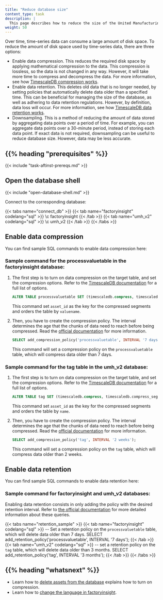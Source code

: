 ```yaml
---
title: "Reduce database size"
content_type: task
description: |
  This page describes how to reduce the size of the United Manufacturing Hub database.
weight: 50
---
```


<!-- overview -->

Over time, time-series data can consume a large amount of disk space. To reduce
the amount of disk space used by time-series data, there are three options:

- Enable data compression. This reduces the required disk space by applying
mathematical compression to the data. This compression is lossless, so the data
is not changed in any way. However, it will take more time to compress and
decompress the data. For more information, see how
[TimescaleDB compression works](https://docs.timescale.com/timescaledb/latest/how-to-guides/compression/about-compression/#about-compression).
- Enable data retention. This deletes old data that is no longer needed, by
setting policies that automatically delete data older than a specified time. This
can be beneficial for managing the size of the database, as well as adhering to
data retention regulations. However, by definition, data loss will occur. For
more information, see how
[TimescaleDB data retention works](https://docs.timescale.com/timescaledb/latest/how-to-guides/data-retention/about-data-retention/).
- Downsampling. This is a method of reducing the amount of data stored by
aggregating data points over a period of time. For example, you can aggregate
data points over a 30-minute period, instead of storing each data point. If exact
data is not required, downsampling can be useful to reduce database size.
However, data may be less accurate.

## {{% heading "prerequisites" %}}

{{< include "task-aftinst-prereqs.md" >}}

<!-- steps -->

## Open the database shell

{{< include "open-database-shell.md" >}}

Connect to the corresponding database:

{{< tabs name="connect_db" >}}
  {{< tab name="factoryinsight" codelang="sql" >}}
  \c factoryinsight
  {{< /tab >}}
  {{< tab name="umh_v2" codelang="sql" >}}
  \c umh_v2
  {{< /tab >}}
  {{< /tabs >}}

## Enable data compression

You can find sample SQL commands to enable data compression here:

### Sample command for the processvaluetable in the factoryinsight database:

1. The first step is to turn on data compression on the target table, and set the compression options. Refer to the [TimescaleDB documentation](https://docs.timescale.com/api/latest/compression/alter_table_compression/) for a full list of options.

    ```sql
    ALTER TABLE processvaluetable SET (timescaledb.compress, timescaledb.compress_segmentby = 'asset_id', timescaledb.compress_orderby = 'valuename');
    ```
    This command set `asset_id` as the key for the compressed segments 
    and orders the table by `valuename`.

2. Then, you have to create the compression policy. The interval determines the age that the chunks of data need to reach before being compressed. Read the [official documentation](https://docs.timescale.com/api/latest/compression/add_compression_policy/) for more information.

    ```sql
    SELECT add_compression_policy('processvaluetable', INTERVAL '7 days');
    ```

    This command will set a compression policy on the `processvaluetable` table,
    which will compress data older than 7 days.

### Sample command for the tag table in the umh_v2 database:

1. The first step is to turn on data compression on the target table, and set the compression options. Refer to the [TimescaleDB documentation](https://docs.timescale.com/api/latest/compression/alter_table_compression/) for a full list of options.

    ```sql
    ALTER TABLE tag SET (timescaledb.compress, timescaledb.compress_segmentby = 'asset_id', timescaledb.compress_orderby = 'name');
    ```
    This command set `asset_id` as the key for the compressed segments 
    and orders the table by `name`.

2. Then, you have to create the compression policy. The interval determines 
the age that the chunks of data need to reach before being compressed. 
Read the [official documentation](https://docs.timescale.com/api/latest/compression/add_compression_policy/) for more information.

    ```sql
    SELECT add_compression_policy('tag', INTERVAL '2 weeks');
    ```

    This command will set a compression policy on the `tag` table,
    which will compress data older than 2 weeks.


## Enable data retention

You can find sample SQL commands to enable data retention here:

### Sample command for factoryinsight and umh_v2 databases:

  Enabling data retention consists in only adding the policy with the desired 
  retention interval. Refer to [the official documentation](https://docs.timescale.com/api/latest/data-retention/add_retention_policy/) 
  for more detailed information about these queries.

  {{< tabs name="retention_sample" >}}
  {{< tab name="factoryinsight" codelang="sql" >}}
  -- Set a retention policy on the `processvaluetable` table, which will delete data older than 7 days.
  SELECT add_retention_policy('processvaluetable', INTERVAL '7 days');
  {{< /tab >}}
  {{< tab name="umh_v2" codelang="sql" >}}
  -- set a retention policy on the `tag` table, which will delete data older than 3 months.
  SELECT add_retention_policy('tag', INTERVAL '3 months');
  {{< /tab >}}
  {{< /tabs >}}

<!-- discussion -->

<!-- Optional section; add links to information related to this topic. -->
## {{% heading "whatsnext" %}}

- Learn how to [delete assets from the database](/docs/production-guide/administration/delete-assets) 
explains how to turn on compression.
- Learn how to [change the language in factoryinsight](/docs/production-guide/administration/change-factoryinsight-language).